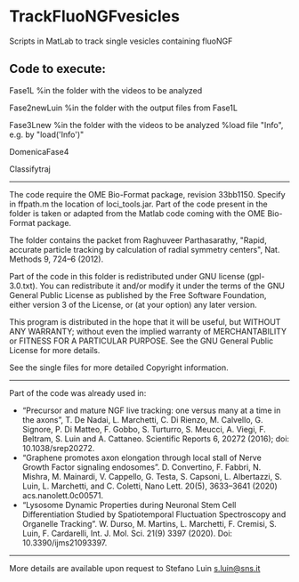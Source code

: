 # TrackFluoNGFvesicles
Scripts in MatLab to track single vesicles containing fluoNGF

Code to execute:
-----------------------------------------------------------------
Fase1L %in the folder with the videos to be analyzed

Fase2newLuin %in the folder with the output files from Fase1L

Fase3Lnew %in the folder with the videos to be analyzed
%load file "Info", e.g. by "load('Info')"

DomenicaFase4

Classifytraj 

------------------------------------------------------------------
The code require the OME Bio-Format package, revision 33bb1150.
Specify in ffpath.m the location of loci_tools.jar.
Part of the code present in the folder is taken or adapted from the Matlab code coming with the OME Bio-Format package.

The folder contains the packet from Raghuveer Parthasarathy, "Rapid, accurate particle tracking by calculation of radial symmetry centers", Nat. Methods 9, 724–6 (2012).

Part of the code in this folder is redistributed under GNU license (gpl-3.0.txt).
You can redistribute it and/or modify it under the terms of the GNU General Public License as published by the Free Software Foundation, either version 3 of the License, or (at your option) any later version.

This program is distributed in the hope that it will be useful, but WITHOUT ANY WARRANTY; without even the implied warranty of MERCHANTABILITY or FITNESS FOR A PARTICULAR PURPOSE. See the GNU General Public License for more details.

See the single files for more detailed Copyright information.

------------------------------------------------------------------
Part of the code was already used in:
-	“Precursor and mature NGF live tracking: one versus many at a time in the axons”, T. De Nadai, L. Marchetti, C. Di Rienzo, M. Calvello, G. Signore, P. Di Matteo, F. Gobbo, S. Turturro, S. Meucci, A. Viegi, F. Beltram, S. Luin and A. Cattaneo. Scientific Reports 6, 20272 (2016); doi: 10.1038/srep20272.
-	“Graphene promotes axon elongation through local stall of Nerve Growth Factor signaling endosomes”. D. Convertino, F. Fabbri, N. Mishra, M. Mainardi, V. Cappello, G. Testa, S. Capsoni, L. Albertazzi, S. Luin, L. Marchetti, and C. Coletti, Nano Lett. 20(5), 3633–3641 (2020) acs.nanolett.0c00571.
-	“Lysosome Dynamic Properties during Neuronal Stem Cell Differentiation Studied by Spatiotemporal Fluctuation Spectroscopy and Organelle Tracking”. W. Durso, M. Martins, L. Marchetti, F. Cremisi, S. Luin, F. Cardarelli, Int. J. Mol. Sci. 21(9) 3397 (2020). Doi: 10.3390/ijms21093397.

------------------------------------------------------------------
More details are available upon request to Stefano Luin <s.luin@sns.it>
